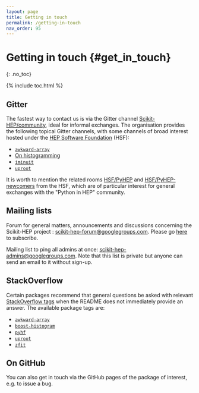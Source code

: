 ```yaml
---
layout: page
title: Getting in touch
permalink: /getting-in-touch
nav_order: 95
---
```


# Getting in touch {#get_in_touch}
{: .no_toc}

{% include toc.html %}

## Gitter

The fastest way to contact us is via the Gitter channel
[Scikit-HEP/community][], ideal for
informal exchanges. The organisation provides the following topical Gitter channels,
with some channels of broad interest hosted under the
[HEP Software Foundation](https://hepsoftwarefoundation.org/) (HSF):

- [`awkward-array`](https://gitter.im/Scikit-HEP/awkward-array)
- [On histogramming](https://gitter.im/HSF/PyHEP-histogramming)
- [`iminuit`](https://gitter.im/Scikit-HEP/iminuit)
- [`uproot`](https://gitter.im/Scikit-HEP/uproot)

It is worth to mention the related rooms [HSF/PyHEP][] and [HSF/PyHEP-newcomers][] from the HSF,
which are of particular interest for general exchanges with the "Python in HEP" community.

[Scikit-HEP/community]:     https://gitter.im/Scikit-HEP/community
[HSF/PyHEP]:                https://gitter.im/HSF/PyHEP
[HSF/PyHEP-newcomers]:      https://gitter.im/HSF/PyHEP-newcomers

## Mailing lists

Forum for general matters, announcements and discussions concerning the
Scikit-HEP project :
[scikit-hep-forum@googlegroups.com](scikit-hep-forum@googlegroups.com).
Please go
[here](https://groups.google.com/forum/#!forum/scikit-hep-forum) to
subscribe.

Mailing list to ping all admins at once:
[scikit-hep-admins@googlegroups.com](scikit-hep-admins@googlegroups.com).
Note that this list is private but anyone can send an email to it
without sign-up.


## StackOverflow

Certain packages recommend that general questions be asked with relevant
[StackOverflow tags](https://stackoverflow.com/tags) when the README
does not immediately provide an answer. The available package tags are:

- [`awkward-array`](https://stackoverflow.com/questions/tagged/awkward-array)
- [`boost-histogram`](https://stackoverflow.com/questions/tagged/boost-histogram)
- [`pyhf`](https://stackoverflow.com/questions/tagged/pyhf)
- [`uproot`](https://stackoverflow.com/questions/tagged/uproot)
- [`zfit`](https://stackoverflow.com/questions/tagged/zfit)

## On GitHub

You can also get in touch via the GitHub pages of the package of
interest, e.g. to issue a bug.
